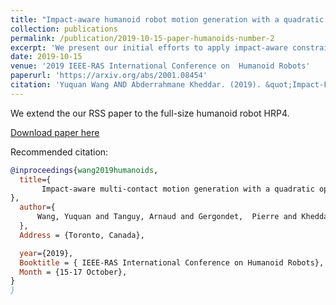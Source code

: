 ```yaml
---
title: "Impact-aware humanoid robot motion generation with a quadratic optimization controller"
collection: publications
permalink: /publication/2019-10-15-paper-humanoids-number-2
excerpt: 'We present our initial efforts to apply impact-aware constraints for a floating-base robot.'
date: 2019-10-15
venue: '2019 IEEE-RAS International Conference on  Humanoid Robots'
paperurl: 'https://arxiv.org/abs/2001.08454'
citation: 'Yuquan Wang AND Abderrahmane Kheddar. (2019). &quot;Impact-Friendly Robust Control Design with Task-Space Quadratic Optimization Number 1.&quot; <i>Robotics: Science and Systems XV</i>. 1(3).'
---
```

We extend the our RSS paper to the full-size humanoid robot HRP4.


[Download paper here](https://arxiv.org/pdf/2001.08454.pdf)

Recommended citation:
```bib
@inproceedings{wang2019humanoids,
  title={
	   Impact-aware multi-contact motion generation with a quadratic optimization controller
},
  author={
	  Wang, Yuquan and Tanguy, Arnaud and Gergondet,  Pierre and Kheddar,  Abderrahmane
  },
  Address = {Toronto, Canada},

  year={2019},
  Booktitle = { IEEE-RAS International Conference on Humanoid Robots},
  Month = {15-17 October},
}
} 
```

